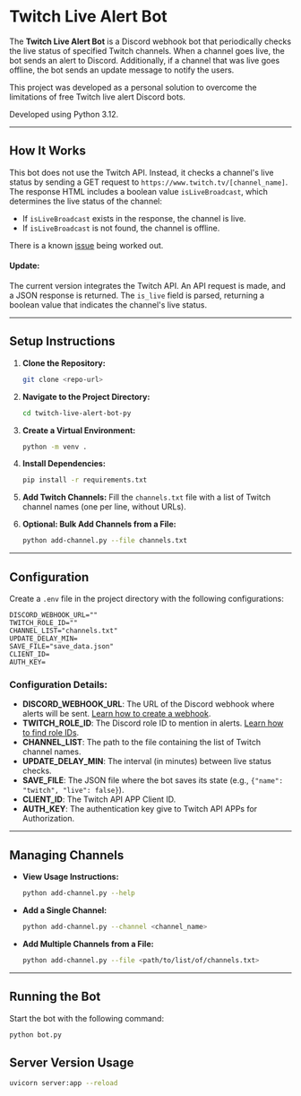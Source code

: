 # Twitch Live Alert Bot

The **Twitch Live Alert Bot** is a Discord webhook bot that periodically checks the live status of specified Twitch channels. When a channel goes live, the bot sends an alert to Discord. Additionally, if a channel that was live goes offline, the bot sends an update message to notify the users.

This project was developed as a personal solution to overcome the limitations of free Twitch live alert Discord bots.


Developed using Python 3.12.

---

## How It Works

This bot does not use the Twitch API. Instead, it checks a channel's live status by sending a GET request to `https://www.twitch.tv/[channel_name]`. The response HTML includes a boolean value `isLiveBroadcast`, which determines the live status of the channel:

- If `isLiveBroadcast` exists in the response, the channel is live.
- If `isLiveBroadcast` is not found, the channel is offline.

There is a known [issue](https://github.com/Kone-null/twitch-live-alert-bot-py/issues/8#issue-2670486935) being worked out.

#### Update:
The current version integrates the Twitch API. 
An API request is made, and a JSON response is returned. The `is_live` field is parsed, returning a boolean value that indicates the channel's live status.


---

## Setup Instructions

1. **Clone the Repository:**
   ```bash
   git clone <repo-url>
   ```

2. **Navigate to the Project Directory:**
   ```bash
   cd twitch-live-alert-bot-py
   ```

3. **Create a Virtual Environment:**
   ```bash
   python -m venv .
   ```

4. **Install Dependencies:**
   ```bash
   pip install -r requirements.txt
   ```

5. **Add Twitch Channels:**
   Fill the `channels.txt` file with a list of Twitch channel names (one per line, without URLs).

6. **Optional: Bulk Add Channels from a File:**
   ```bash
   python add-channel.py --file channels.txt
   ```

---

## Configuration

Create a `.env` file in the project directory with the following configurations:

```
DISCORD_WEBHOOK_URL=""
TWITCH_ROLE_ID=""
CHANNEL_LIST="channels.txt"
UPDATE_DELAY_MIN=
SAVE_FILE="save_data.json"
CLIENT_ID=
AUTH_KEY=
```

### Configuration Details:
- **DISCORD_WEBHOOK_URL**: The URL of the Discord webhook where alerts will be sent. [Learn how to create a webhook](https://support.discord.com/hc/en-us/articles/228383668-Intro-to-Webhooks).
- **TWITCH_ROLE_ID**: The Discord role ID to mention in alerts. [Learn how to find role IDs](https://readybot.io/help/how-to/find-discord-user-and-role-ids).
- **CHANNEL_LIST**: The path to the file containing the list of Twitch channel names.
- **UPDATE_DELAY_MIN**: The interval (in minutes) between live status checks.
- **SAVE_FILE**: The JSON file where the bot saves its state (e.g., `{"name": "twitch", "live": false}`).
- **CLIENT_ID**: The Twitch API APP Client ID.
- **AUTH_KEY**: The authentication key give to Twitch API APPs for Authorization.

---

## Managing Channels

- **View Usage Instructions:**
  ```bash
  python add-channel.py --help
  ```

- **Add a Single Channel:**
  ```bash
  python add-channel.py --channel <channel_name>
  ```

- **Add Multiple Channels from a File:**
  ```bash
  python add-channel.py --file <path/to/list/of/channels.txt>
  ```

---

## Running the Bot

Start the bot with the following command:

```bash
python bot.py
```


## Server Version Usage
```bash
uvicorn server:app --reload
```

